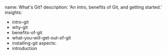 name: What's Git?
description: 'An intro, benefits of Git, and getting started.'
insights:
  - intro-git
  - why-git
  - benefits-of-git
  - what-you-will-get-out-of-git
  - installing-git
aspects:
  - introduction

